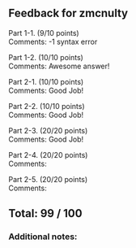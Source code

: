 ## Feedback for zmcnulty

Part 1-1. (9/10 points)  
   Comments: -1 syntax error

Part 1-2. (10/10 points)  
   Comments: Awesome answer!

Part 2-1. (10/10 points)  
   Comments: Good Job!

Part 2-2. (10/10 points)  
   Comments: Good Job!

Part 2-3. (20/20 points)  
   Comments: Good Job!

Part 2-4. (20/20 points)  
   Comments: 

Part 2-5. (20/20 points)  
   Comments: 


## Total: 99 / 100

### Additional notes:  


